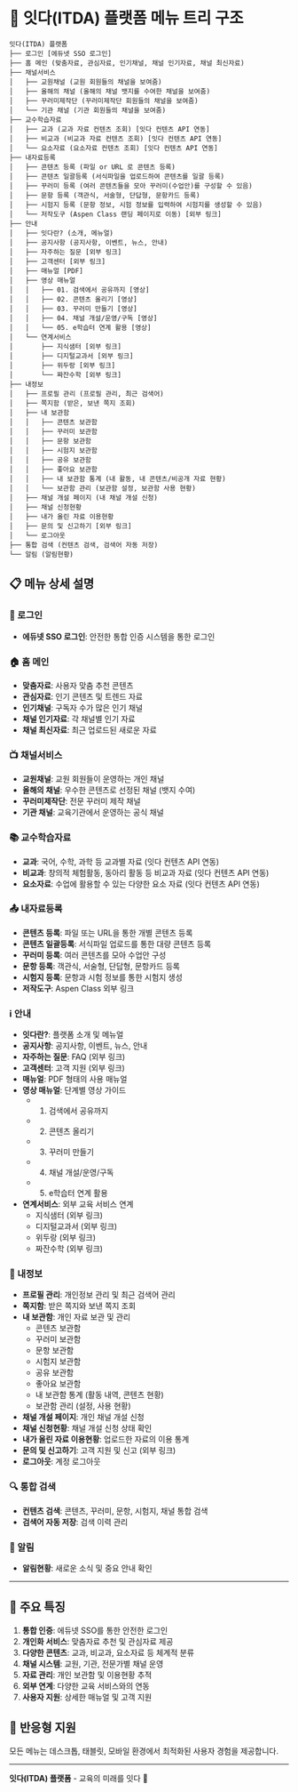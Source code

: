 # 🌳 잇다(ITDA) 플랫폼 메뉴 트리 구조

```
잇다(ITDA) 플랫폼
├── 로그인 [에듀넷 SSO 로그인]
├── 홈 메인 (맞춤자료, 관심자료, 인기채널, 채널 인기자료, 채널 최신자료)
├── 채널서비스
│   ├── 교원채널 (교원 회원들의 채널을 보여줌)
│   ├── 올해의 채널 (올해의 채널 뱃지를 수여한 채널을 보여줌)
│   ├── 꾸러미제작단 (꾸러미제작단 회원들의 채널을 보여줌)
│   └── 기관 채널 (기관 회원들의 채널을 보여줌)
├── 교수학습자료
│   ├── 교과 (교과 자료 컨텐츠 조회) [잇다 컨텐츠 API 연동]
│   ├── 비교과 (비교과 자료 컨텐츠 조회) [잇다 컨텐츠 API 연동]
│   └── 요소자료 (요소자료 컨텐츠 조회) [잇다 컨텐츠 API 연동]
├── 내자료등록
│   ├── 콘텐츠 등록 (파일 or URL 로 콘텐츠 등록)
│   ├── 콘텐츠 일괄등록 (서식파일을 업로드하여 콘텐츠를 일괄 등록)
│   ├── 꾸러미 등록 (여러 콘텐츠들을 모아 꾸러미(수업안)를 구성할 수 있음)
│   ├── 문항 등록 (객관식, 서술형, 단답형, 문항카드 등록)
│   ├── 시험지 등록 (문항 정보, 시험 정보를 입력하여 시험지를 생성할 수 있음)
│   └── 저작도구 (Aspen Class 랜딩 페이지로 이동) [외부 링크]
├── 안내
│   ├── 잇다란? (소개, 메뉴얼)
│   ├── 공지사항 (공지사항, 이벤트, 뉴스, 안내)
│   ├── 자주하는 질문 [외부 링크]
│   ├── 고객센터 [외부 링크]
│   ├── 매뉴얼 [PDF]
│   ├── 영상 매뉴얼
│   │   ├── 01. 검색에서 공유까지 [영상]
│   │   ├── 02. 콘텐츠 올리기 [영상]
│   │   ├── 03. 꾸러미 만들기 [영상]
│   │   ├── 04. 채널 개설/운영/구독 [영상]
│   │   └── 05. e학습터 연계 활용 [영상]
│   └── 연계서비스
│       ├── 지식샘터 [외부 링크]
│       ├── 디지털교과서 [외부 링크]
│       ├── 위두랑 [외부 링크]
│       └── 짜잔수학 [외부 링크]
├── 내정보
│   ├── 프로필 관리 (프로필 관리, 최근 검색어)
│   ├── 쪽지함 (받은, 보낸 쪽지 조회)
│   ├── 내 보관함
│   │   ├── 콘텐츠 보관함
│   │   ├── 꾸러미 보관함
│   │   ├── 문항 보관함
│   │   ├── 시험지 보관함
│   │   ├── 공유 보관함
│   │   ├── 좋아요 보관함
│   │   ├── 내 보관함 통계 (내 활동, 내 콘텐츠/비공개 자료 현황)
│   │   └── 보관함 관리 (보관함 설정, 보관함 사용 현황)
│   ├── 채널 개설 페이지 (내 채널 개설 신청)
│   ├── 채널 신청현황
│   ├── 내가 올린 자료 이용현황
│   ├── 문의 및 신고하기 [외부 링크]
│   └── 로그아웃
├── 통합 검색 (컨텐츠 검색, 검색어 자동 저장)
└── 알림 (알림현황)

```

## 📋 메뉴 상세 설명

### 🔐 로그인
- **에듀넷 SSO 로그인**: 안전한 통합 인증 시스템을 통한 로그인

### 🏠 홈 메인
- **맞춤자료**: 사용자 맞춤 추천 콘텐츠
- **관심자료**: 인기 콘텐츠 및 트렌드 자료
- **인기채널**: 구독자 수가 많은 인기 채널
- **채널 인기자료**: 각 채널별 인기 자료
- **채널 최신자료**: 최근 업로드된 새로운 자료

### 📺 채널서비스
- **교원채널**: 교원 회원들이 운영하는 개인 채널
- **올해의 채널**: 우수한 콘텐츠로 선정된 채널 (뱃지 수여)
- **꾸러미제작단**: 전문 꾸러미 제작 채널
- **기관 채널**: 교육기관에서 운영하는 공식 채널

### 📚 교수학습자료
- **교과**: 국어, 수학, 과학 등 교과별 자료 (잇다 컨텐츠 API 연동)
- **비교과**: 창의적 체험활동, 동아리 활동 등 비교과 자료 (잇다 컨텐츠 API 연동)
- **요소자료**: 수업에 활용할 수 있는 다양한 요소 자료 (잇다 컨텐츠 API 연동)

### 📤 내자료등록
- **콘텐츠 등록**: 파일 또는 URL을 통한 개별 콘텐츠 등록
- **콘텐츠 일괄등록**: 서식파일 업로드를 통한 대량 콘텐츠 등록
- **꾸러미 등록**: 여러 콘텐츠를 모아 수업안 구성
- **문항 등록**: 객관식, 서술형, 단답형, 문항카드 등록
- **시험지 등록**: 문항과 시험 정보를 통한 시험지 생성
- **저작도구**: Aspen Class 외부 링크

### ℹ️ 안내
- **잇다란?**: 플랫폼 소개 및 메뉴얼
- **공지사항**: 공지사항, 이벤트, 뉴스, 안내
- **자주하는 질문**: FAQ (외부 링크)
- **고객센터**: 고객 지원 (외부 링크)
- **매뉴얼**: PDF 형태의 사용 매뉴얼
- **영상 매뉴얼**: 단계별 영상 가이드
  - 01. 검색에서 공유까지
  - 02. 콘텐츠 올리기
  - 03. 꾸러미 만들기
  - 04. 채널 개설/운영/구독
  - 05. e학습터 연계 활용
- **연계서비스**: 외부 교육 서비스 연계
  - 지식샘터 (외부 링크)
  - 디지털교과서 (외부 링크)
  - 위두랑 (외부 링크)
  - 짜잔수학 (외부 링크)

### 👤 내정보
- **프로필 관리**: 개인정보 관리 및 최근 검색어 관리
- **쪽지함**: 받은 쪽지와 보낸 쪽지 조회
- **내 보관함**: 개인 자료 보관 및 관리
  - 콘텐츠 보관함
  - 꾸러미 보관함
  - 문항 보관함
  - 시험지 보관함
  - 공유 보관함
  - 좋아요 보관함
  - 내 보관함 통계 (활동 내역, 콘텐츠 현황)
  - 보관함 관리 (설정, 사용 현황)
- **채널 개설 페이지**: 개인 채널 개설 신청
- **채널 신청현황**: 채널 개설 신청 상태 확인
- **내가 올린 자료 이용현황**: 업로드한 자료의 이용 통계
- **문의 및 신고하기**: 고객 지원 및 신고 (외부 링크)
- **로그아웃**: 계정 로그아웃

### 🔍 통합 검색
- **컨텐츠 검색**: 콘텐츠, 꾸러미, 문항, 시험지, 채널 통합 검색
- **검색어 자동 저장**: 검색 이력 관리

### 🔔 알림
- **알림현황**: 새로운 소식 및 중요 안내 확인

---

## 🎯 주요 특징

1. **통합 인증**: 에듀넷 SSO를 통한 안전한 로그인
2. **개인화 서비스**: 맞춤자료 추천 및 관심자료 제공
3. **다양한 콘텐츠**: 교과, 비교과, 요소자료 등 체계적 분류
4. **채널 시스템**: 교원, 기관, 전문가별 채널 운영
5. **자료 관리**: 개인 보관함 및 이용현황 추적
6. **외부 연계**: 다양한 교육 서비스와의 연동
7. **사용자 지원**: 상세한 매뉴얼 및 고객 지원

## 📱 반응형 지원

모든 메뉴는 데스크톱, 태블릿, 모바일 환경에서 최적화된 사용자 경험을 제공합니다.

---

**잇다(ITDA) 플랫폼** - 교육의 미래를 잇다 🌳